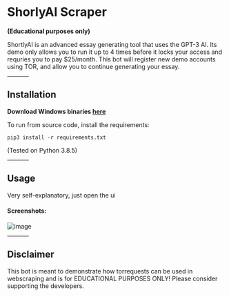 # ShorlyAI Scraper
<strong>(Educational purposes only)</strong>


ShortlyAI is an advanced essay generating tool that uses the GPT-3 AI. Its demo only allows you to run it up to 4 times before it locks your access and requries you to pay $25/month. This bot will register new demo accounts using TOR, and allow you to continue generating your essay.

<hr width=50>

## Installation

**Download Windows binaries [here](https://github.com/daijro/shortlyai-scraper/releases)**

To run from source code, install the requirements:

```
pip3 install -r requirements.txt
```
(Tested on Python 3.8.5)


<hr width=50>

## Usage

Very self-explanatory, just open the ui

#### Screenshots:

![image](https://user-images.githubusercontent.com/72637910/118915647-0081c380-b8f3-11eb-8202-fa3c4de16fef.png)

<hr width=50>

## Disclaimer

This bot is meant to demonstrate how torrequests can be used in webscraping and is for EDUCATIONAL PURPOSES ONLY! Please consider supporting the developers.
